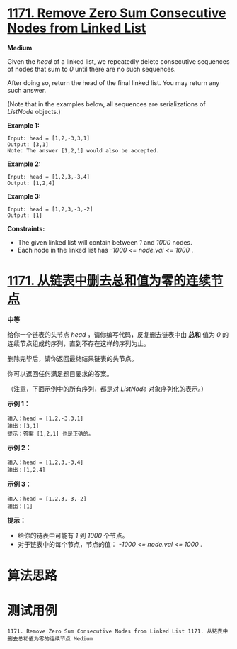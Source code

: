 # [1171. Remove Zero Sum Consecutive Nodes from Linked List][enTitle]

**Medium**

Given the  *head*  of a linked list, we repeatedly delete consecutive sequences of nodes that sum to  *0*  until there are no such sequences.

After doing so, return the head of the final linked list. You may return any such answer.



(Note that in the examples below, all sequences are serializations of  *ListNode*  objects.)

**Example 1:** 

```
Input: head = [1,2,-3,3,1]
Output: [3,1]
Note: The answer [1,2,1] would also be accepted.

```

**Example 2:** 

```
Input: head = [1,2,3,-3,4]
Output: [1,2,4]

```

**Example 3:** 

```
Input: head = [1,2,3,-3,-2]
Output: [1]

```



**Constraints:** 

- The given linked list will contain between  *1*  and  *1000*  nodes. 
- Each node in the linked list has  *-1000 <= node.val <= 1000* .


# [1171. 从链表中删去总和值为零的连续节点][cnTitle]

**中等**

给你一个链表的头节点  *head* ，请你编写代码，反复删去链表中由 **总和**  值为  *0*  的连续节点组成的序列，直到不存在这样的序列为止。

删除完毕后，请你返回最终结果链表的头节点。



你可以返回任何满足题目要求的答案。

（注意，下面示例中的所有序列，都是对  *ListNode*  对象序列化的表示。）

**示例 1：** 

```
输入：head = [1,2,-3,3,1]
输出：[3,1]
提示：答案 [1,2,1] 也是正确的。

```

**示例 2：** 

```
输入：head = [1,2,3,-3,4]
输出：[1,2,4]

```

**示例 3：** 

```
输入：head = [1,2,3,-3,-2]
输出：[1]

```



**提示：** 

- 给你的链表中可能有  *1*  到  *1000*  个节点。 
- 对于链表中的每个节点，节点的值： *-1000 <= node.val <= 1000* .




# 算法思路

# 测试用例
```
1171. Remove Zero Sum Consecutive Nodes from Linked List 1171. 从链表中删去总和值为零的连续节点 Medium
```

[enTitle]: https://leetcode.com/problems/remove-zero-sum-consecutive-nodes-from-linked-list/
[cnTitle]: https://leetcode-cn.com/problems/remove-zero-sum-consecutive-nodes-from-linked-list/
